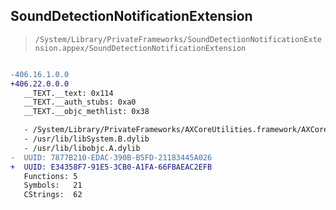 ## SoundDetectionNotificationExtension

> `/System/Library/PrivateFrameworks/SoundDetectionNotificationExtension.appex/SoundDetectionNotificationExtension`

```diff

-406.16.1.0.0
+406.22.0.0.0
   __TEXT.__text: 0x114
   __TEXT.__auth_stubs: 0xa0
   __TEXT.__objc_methlist: 0x38

   - /System/Library/PrivateFrameworks/AXCoreUtilities.framework/AXCoreUtilities
   - /usr/lib/libSystem.B.dylib
   - /usr/lib/libobjc.A.dylib
-  UUID: 7877B210-EDAC-390B-B5FD-21183445A026
+  UUID: E34358F7-91E5-3CB0-A1FA-66FBAEAC2EFB
   Functions: 5
   Symbols:   21
   CStrings:  62

```
